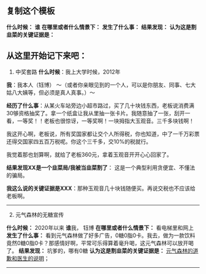 ## 复制这个模板
**什么时候：**
**谁**
**在哪里或者什么情景下：**
**发生了什么事：**
**结果发现：**
**认为这是割韭菜的关键证据是：**


##  从这里开始记下来吧：

1. 中奖套路
**什么时候**：我上大学时候，2012年

**我**：我本人（钰博） ～（或者你亲眼见到的一个人，可以是你朋友、同事、七大姑八大姨等，但必须是真人真事。）～

**经历了什么事**：从某火车站旁边小超市路过，买了几十块钱东西，老板说消费满30够资格抽奖了。拿一个纸盒让我从里抽一张卡片。我随意抽了一张，刮开一看，一等奖！！老板也很惊讶，一等奖啊！一块拇指大玉观音。三千多块钱啊！

我这开心啊，老板说，所有奖国家都让交个人所得税，你也知道，中了一千万彩票还得交国家四五百万税呢。你这个三千多，交10%的税就行。

我觉着那也划算啊，就给了老板360元，拿着玉观音开开心心回家了。

**结果发现XX是一个韭菜局/我被当韭菜割了**： 这是一个典型利用贪便宜、不懂法的骗局。

**我这么说的关键证据是XXX**：那种玉观音几十块钱随便买。再说交税也不应该给老板啊。

---

2. 元气森林的无糖宣传

**什么时候：** 2020年以来
**谁**我， 钰博
**在哪里或者什么情景下：** 看电梯里和网上
**发生了什么事：** 看到元气森林做了好多广告，0糖0脂0卡。我去，做为一款饮料竟然0糖0脂0卡？那感情好啊，平常可乐得算着毫升喝，这元气森林可以放开喝了。
**结果发现：**  坑爹的，哪有0糖
**认为这是割韭菜的关键证据是：** [元气森林的道歉和医生的说明](https://s.weibo.com/weibo?q=%23%E5%85%83%E6%B0%94%E6%A3%AE%E6%9E%97%E9%81%93%E6%AD%89%23&from=default)；

---